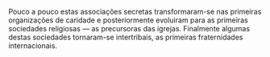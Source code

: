 ﻿Pouco a pouco estas associações secretas transformaram-se nas primeiras organizações de caridade e posteriormente evoluiram para as primeiras sociedades religiosas — as precursoras das igrejas. Finalmente algumas destas sociedades tornaram-se intertribais, as primeiras fraternidades internacionais.